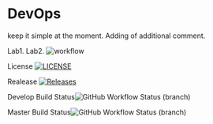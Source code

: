 # DevOps

keep it simple at the moment. Adding of additional comment.

Lab1. Lab2. ![workflow](https://github.com/DonisioRash/sem/actions/workflows/main.yml/badge.svg)

License [![LICENSE](https://img.shields.io/github/license/DonisioRash/sem.svg?style=flat-square)](https://github.com/DonisioRash/sem/blob/master/LICENSE)

Realease [![Releases](https://img.shields.io/github/release/DonisioRash/sem/all.svg?style=flat-square)](https://github.com/DonisioRash/sem/releases)

Develop Build Status![GitHub Workflow Status (branch)](https://img.shields.io/github/actions/workflow/status/DonisioRash/sem/main.yml?branch=develop)

Master Build Status![GitHub Workflow Status (branch)](https://img.shields.io/github/actions/workflow/status/DonisioRash/sem/main.yml?branch=master)